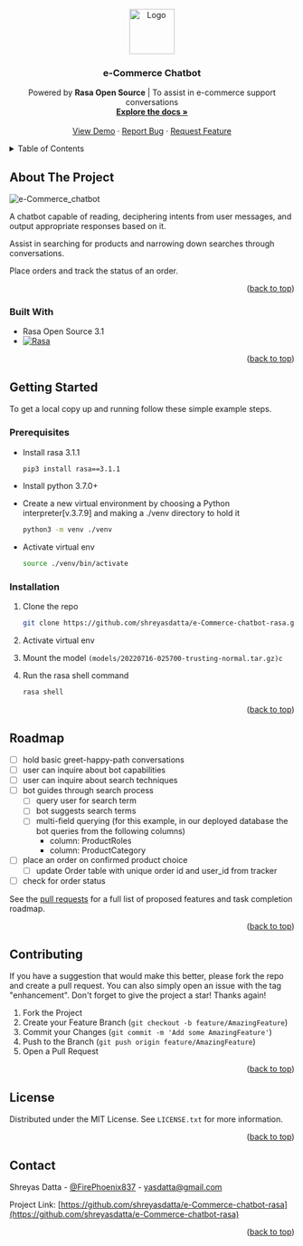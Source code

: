 <div id="top"></div>

<!-- PROJECT LOGO -->
<br />
<div align="center">
  <a href="https://github.com/shreyasdatta/e-Commerce-chatbot-rasa">
    <img src="https://i.imgur.com/4tqIbwp.png" alt="Logo" width="80" height="80">
  </a>

<h3 align="center">e-Commerce Chatbot</h3>

  <p align="center">
    Powered by <b>Rasa Open Source</b> | To assist in e-commerce support conversations
    <br />
    <a href="https://rasa.com/docs/rasa/glossary"><strong>Explore the docs »</strong></a>
    <br />
    <br />
    <a href="https://github.com/shreyasdatta/e-Commerce-chatbot-rasa">View Demo</a>
    ·
    <a href="https://github.com/shreyasdatta/e-Commerce-chatbot-rasa/issues">Report Bug</a>
    ·
    <a href="https://github.com/shreyasdatta/e-Commerce-chatbot-rasa/issues">Request Feature</a>
  </p>
</div>



<!-- TABLE OF CONTENTS -->
<details>
  <summary>Table of Contents</summary>
  <ol>
    <li>
      <a href="#about-the-project">About The Project</a>
      <ul>
        <li><a href="#built-with">Built With</a></li>
      </ul>
    </li>
    <li>
      <a href="#getting-started">Getting Started</a>
      <ul>
        <li><a href="#prerequisites">Prerequisites</a></li>
        <li><a href="#installation">Installation</a></li>
      </ul>
    </li>
    <li><a href="#roadmap">Roadmap</a></li>
    <li><a href="#contributing">Contributing</a></li>
    <li><a href="#license">License</a></li>
    <li><a href="#contact">Contact</a></li>
    <!-- <li><a href="#acknowledgments">Acknowledgments</a></li> -->
  </ol>
</details>



<!-- ABOUT THE PROJECT -->
## About The Project

![e-Commerce_chatbot](https://i.imgur.com/bnAOaY1.png)

A chatbot capable of reading, deciphering intents from user messages, and output appropriate responses based on it.

Assist in searching for products and narrowing down searches through conversations.

Place orders and track the status of an order.

<p align="right">(<a href="#top">back to top</a>)</p>

### Built With

* Rasa Open Source 3.1
* [![Rasa][Python.js]][Python-url]

<p align="right">(<a href="#top">back to top</a>)</p>



<!-- GETTING STARTED -->
## Getting Started

To get a local copy up and running follow these simple example steps.

### Prerequisites

* Install rasa 3.1.1
    ```sh
    pip3 install rasa==3.1.1
    ```
* Install python 3.7.0+

* Create a new virtual environment by choosing a Python interpreter[v.3.7.9] and making a ./venv directory to hold it
    ```sh
    python3 -m venv ./venv
    ```
* Activate virtual env
  ```sh
  source ./venv/bin/activate
  ```

### Installation

1. Clone the repo
   ```sh
   git clone https://github.com/shreyasdatta/e-Commerce-chatbot-rasa.git
   ```
2. Activate virtual env

3. Mount the model `(models/20220716-025700-trusting-normal.tar.gz)c`

4. Run the rasa shell command
    ```sh
    rasa shell
    ```
<p align="right">(<a href="#top">back to top</a>)</p>

<!-- ROADMAP -->
## Roadmap

- [ ] hold basic greet-happy-path conversations
- [ ] user can inquire about bot capabilities
- [ ] user can inquire about search techniques
- [ ] bot guides through search process
    - [ ] query user for search term
    - [ ] bot suggests search terms
    - [ ] multi-field querying (for this example, in our deployed database the bot queries from the following columns)
        - column: ProductRoles
        - column: ProductCategory
- [ ] place an order on confirmed product choice
    - [ ] update Order table with unique order id and user_id from tracker
- [ ] check for order status

See the [pull requests](https://github.com/ShreyasDatta/e-Commerce-chatbot-rasa/pull/1) for a full list of proposed features and task completion roadmap.

<p align="right">(<a href="#top">back to top</a>)</p>



<!-- CONTRIBUTING -->
## Contributing

If you have a suggestion that would make this better, please fork the repo and create a pull request. You can also simply open an issue with the tag "enhancement".
Don't forget to give the project a star! Thanks again!

1. Fork the Project
2. Create your Feature Branch (`git checkout -b feature/AmazingFeature`)
3. Commit your Changes (`git commit -m 'Add some AmazingFeature'`)
4. Push to the Branch (`git push origin feature/AmazingFeature`)
5. Open a Pull Request

<p align="right">(<a href="#top">back to top</a>)</p>



<!-- LICENSE -->
## License

Distributed under the MIT License. See `LICENSE.txt` for more information.

<p align="right">(<a href="#top">back to top</a>)</p>



<!-- CONTACT -->
## Contact

Shreyas Datta - [@FirePhoenix837](https://twitter.com/FirePhoenix837) - yasdatta@gmail.com

Project Link: [https://github.com/shreyasdatta/e-Commerce-chatbot-rasa](https://github.com/shreyasdatta/e-Commerce-chatbot-rasa)

<p align="right">(<a href="#top">back to top</a>)</p>



<!-- ACKNOWLEDGMENTS
## Acknowledgments

* []()
* []()
* []()

<p align="right">(<a href="#top">back to top</a>)</p> -->



<!-- MARKDOWN LINKS & IMAGES -->
<!-- https://www.markdownguide.org/basic-syntax/#reference-style-links -->
[contributors-shield]: https://img.shields.io/github/contributors/shreyasdatta/e-Commerce-chatbot-rasa.svg?style=for-the-badge
[contributors-url]: https://github.com/shreyasdatta/e-Commerce-chatbot-rasa/graphs/contributors
[forks-shield]: https://img.shields.io/github/forks/shreyasdatta/e-Commerce-chatbot-rasa.svg?style=for-the-badge
[forks-url]: https://github.com/shreyasdatta/e-Commerce-chatbot-rasa/network/members
[stars-shield]: https://img.shields.io/github/stars/shreyasdatta/e-Commerce-chatbot-rasa.svg?style=for-the-badge
[stars-url]: https://github.com/shreyasdatta/e-Commerce-chatbot-rasa/stargazers
[issues-shield]: https://img.shields.io/github/issues/shreyasdatta/e-Commerce-chatbot-rasa.svg?style=for-the-badge
[issues-url]: https://github.com/shreyasdatta/e-Commerce-chatbot-rasa/issues
[license-shield]: https://img.shields.io/github/license/shreyasdatta/e-Commerce-chatbot-rasa.svg?style=for-the-badge
[license-url]: https://github.com/shreyasdatta/e-Commerce-chatbot-rasa/blob/master/LICENSE.txt
[linkedin-shield]: https://img.shields.io/badge/-LinkedIn-black.svg?style=for-the-badge&logo=linkedin&colorB=555
[linkedin-url]: https://linkedin.com/in/ShreyasDatta
<!-- [product-screenshot]: https://i.imgur.com/bnAOaY1.png -->

[Vue.js]: https://img.shields.io/badge/Vue.js-35495E?style=for-the-badge&logo=vuedotjs&logoColor=4FC08D
[Vue-url]: https://vuejs.org/

[Python.js]: https://img.shields.io/pypi/pyversions/python?logoColor=%09%238B7D6B&style=for-the-badge
[Python-url]: https://www.python.org/downloads/release/python-379/

